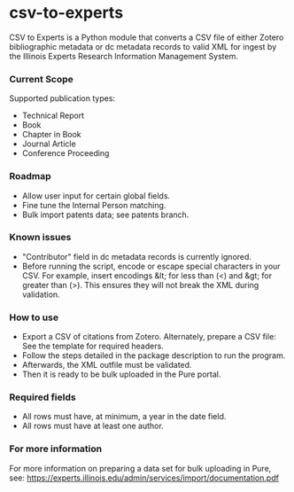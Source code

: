 # csv-to-experts
CSV to Experts is a Python module that converts a CSV file of either Zotero bibliographic metadata or dc metadata records to valid XML for ingest by the Illinois Experts Research Information Management System.

### Current Scope
Supported publication types:
- Technical Report
- Book
- Chapter in Book
- Journal Article
- Conference Proceeding

### Roadmap
- Allow user input for certain global fields.
- Fine tune the Internal Person matching. 
- Bulk import patents data; see patents branch. 

### Known issues
- "Contributor" field in dc metadata records is currently ignored.
- Before running the script, encode or escape special characters in your CSV.  For example, insert encodings \&lt; for less than (<) and \&gt; for greater than (>).
This ensures they will not break the XML during validation.

### How to use
- Export a CSV of citations from Zotero. Alternately, prepare a CSV file: See the template for required headers.  
- Follow the steps detailed in the package description to run the program. 
- Afterwards, the XML outfile must be validated. 
- Then it is ready to be bulk uploaded in the Pure portal.

### Required fields
- All rows must have, at minimum, a year in the date field.
- All rows must have at least one author.

### For more information
For more information on preparing a data set for bulk uploading in Pure, see: 
https://experts.illinois.edu/admin/services/import/documentation.pdf 
